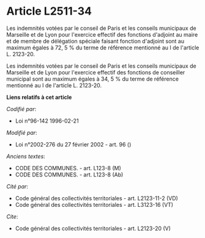 # Article L2511-34

Les indemnités votées par le conseil de Paris et les conseils municipaux de Marseille et de Lyon pour l'exercice effectif des
fonctions d'adjoint au maire et de membre de délégation spéciale faisant fonction d'adjoint sont au maximum égales à 72, 5 %
du terme de référence mentionné au I de l'article L. 2123-20. 

Les indemnités votées par le conseil de Paris et les conseils municipaux de Marseille et de Lyon pour l'exercice effectif des
fonctions de conseiller municipal sont au maximum égales à 34, 5 % du terme de référence mentionné au I de l'article L.
2123-20.

**Liens relatifs à cet article**

_Codifié par_:

  - Loi n°96-142 1996-02-21

_Modifié par_:

  - Loi n°2002-276 du 27 février 2002 - art. 96 ()

_Anciens textes_:

  - CODE DES COMMUNES. - art. L123-8 (M)
  - CODE DES COMMUNES. - art. L123-8 (Ab)

_Cité par_:

  - Code général des collectivités territoriales - art. L2123-11-2 (VD)
  - Code général des collectivités territoriales - art. L3123-16 (VT)

_Cite_:

  - Code général des collectivités territoriales - art. L2123-20 (V)
